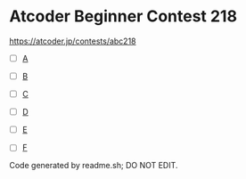 # Atcoder Beginner Contest 218

https://atcoder.jp/contests/abc218

- [ ] [A](https://atcoder.jp/contests/abc218/tasks/abc218_a)
- [ ] [B](https://atcoder.jp/contests/abc218/tasks/abc218_b)
- [ ] [C](https://atcoder.jp/contests/abc218/tasks/abc218_c)
- [ ] [D](https://atcoder.jp/contests/abc218/tasks/abc218_d)
- [ ] [E](https://atcoder.jp/contests/abc218/tasks/abc218_e)
- [ ] [F](https://atcoder.jp/contests/abc218/tasks/abc218_f)


Code generated by readme.sh; DO NOT EDIT.
